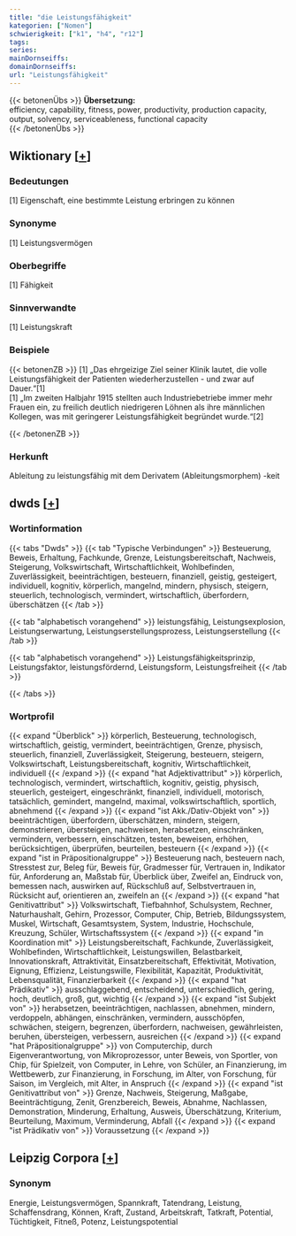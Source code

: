 ```yaml
---
title: "die Leistungsfähigkeit"
kategorien: ["Nomen"]
schwierigkeit: ["k1", "h4", "r12"]
tags:
series:
mainDornseiffs:
domainDornseiffs:
url: "Leistungsfähigkeit"
---
```


{{< betonenÜbs >}}
**Übersetzung:**  
efficiency, capability, fitness, power, productivity, production capacity, output, solvency, serviceableness, functional capacity  
{{< /betonenÜbs >}}

## Wiktionary [[+](https://de.wiktionary.org/wiki/Leistungsfähigkeit)]

### Bedeutungen
[1] Eigenschaft, eine bestimmte Leistung erbringen zu können  

### Synonyme
[1] Leistungsvermögen  

### Oberbegriffe
[1] Fähigkeit  

### Sinnverwandte
[1] Leistungskraft  

### Beispiele
{{< betonenZB >}}
[1] „Das ehrgeizige Ziel seiner Klinik lautet, die volle Leistungsfähigkeit der Patienten wiederherzustellen - und zwar auf Dauer.“[1]  
[1] „Im zweiten Halbjahr 1915 stellten auch Industriebetriebe immer mehr Frauen ein, zu freilich deutlich niedrigeren Löhnen als ihre männlichen Kollegen, was mit geringerer Leistungsfähigkeit begründet wurde.“[2]  

{{< /betonenZB >}}
### Herkunft
Ableitung zu leistungsfähig mit dem Derivatem (Ableitungsmorphem) -keit  



## dwds [[+](https://www.dwds.de/wb/Leistungsfähigkeit)]

### Wortinformation
{{< tabs "Dwds" >}}
{{< tab "Typische Verbindungen" >}}
Besteuerung, Beweis, Erhaltung, Fachkunde, Grenze, Leistungsbereitschaft, Nachweis, Steigerung, Volkswirtschaft, Wirtschaftlichkeit, Wohlbefinden, Zuverlässigkeit, beeinträchtigen, besteuern, finanziell, geistig, gesteigert, individuell, kognitiv, körperlich, mangelnd, mindern, physisch, steigern, steuerlich, technologisch, vermindert, wirtschaftlich, überfordern, überschätzen
{{< /tab >}}

{{< tab "alphabetisch vorangehend" >}}
leistungsfähig, Leistungsexplosion, Leistungserwartung, Leistungserstellungsprozess, Leistungserstellung
{{< /tab >}}

{{< tab "alphabetisch vorangehend" >}}
Leistungsfähigkeitsprinzip, Leistungsfaktor, leistungsfördernd, Leistungsform, Leistungsfreiheit
{{< /tab >}}

{{< /tabs >}}

### Wortprofil
{{< expand "Überblick" >}} körperlich, Besteuerung, technologisch, wirtschaftlich, geistig, vermindert, beeinträchtigen, Grenze, physisch, steuerlich, finanziell, Zuverlässigkeit, Steigerung, besteuern, steigern, Volkswirtschaft, Leistungsbereitschaft, kognitiv, Wirtschaftlichkeit, individuell {{< /expand >}}
{{< expand "hat Adjektivattribut" >}} körperlich, technologisch, vermindert, wirtschaftlich, kognitiv, geistig, physisch, steuerlich, gesteigert, eingeschränkt, finanziell, individuell, motorisch, tatsächlich, gemindert, mangelnd, maximal, volkswirtschaftlich, sportlich, abnehmend {{< /expand >}}
{{< expand "ist Akk./Dativ-Objekt von" >}} beeinträchtigen, überfordern, überschätzen, mindern, steigern, demonstrieren, übersteigen, nachweisen, herabsetzen, einschränken, vermindern, verbessern, einschätzen, testen, beweisen, erhöhen, berücksichtigen, überprüfen, beurteilen, besteuern {{< /expand >}}
{{< expand "ist in Präpositionalgruppe" >}} Besteuerung nach, besteuern nach, Stresstest zur, Beleg für, Beweis für, Gradmesser für, Vertrauen in, Indikator für, Anforderung an, Maßstab für, Überblick über, Zweifel an, Eindruck von, bemessen nach, auswirken auf, Rückschluß auf, Selbstvertrauen in, Rücksicht auf, orientieren an, zweifeln an {{< /expand >}}
{{< expand "hat Genitivattribut" >}} Volkswirtschaft, Tiefbahnhof, Schulsystem, Rechner, Naturhaushalt, Gehirn, Prozessor, Computer, Chip, Betrieb, Bildungssystem, Muskel, Wirtschaft, Gesamtsystem, System, Industrie, Hochschule, Kreuzung, Schüler, Wirtschaftssystem {{< /expand >}}
{{< expand "in Koordination mit" >}} Leistungsbereitschaft, Fachkunde, Zuverlässigkeit, Wohlbefinden, Wirtschaftlichkeit, Leistungswillen, Belastbarkeit, Innovationskraft, Attraktivität, Einsatzbereitschaft, Effektivität, Motivation, Eignung, Effizienz, Leistungswille, Flexibilität, Kapazität, Produktivität, Lebensqualität, Finanzierbarkeit {{< /expand >}}
{{< expand "hat Prädikativ" >}} ausschlaggebend, entscheidend, unterschiedlich, gering, hoch, deutlich, groß, gut, wichtig {{< /expand >}}
{{< expand "ist Subjekt von" >}} herabsetzen, beeinträchtigen, nachlassen, abnehmen, mindern, verdoppeln, abhängen, einschränken, vermindern, ausschöpfen, schwächen, steigern, begrenzen, überfordern, nachweisen, gewährleisten, beruhen, übersteigen, verbessern, ausreichen {{< /expand >}}
{{< expand "hat Präpositionalgruppe" >}} von Computerchip, durch Eigenverantwortung, von Mikroprozessor, unter Beweis, von Sportler, von Chip, für Spielzeit, von Computer, in Lehre, von Schüler, an Finanzierung, im Wettbewerb, zur Finanzierung, in Forschung, im Alter, von Forschung, für Saison, im Vergleich, mit Alter, in Anspruch {{< /expand >}}
{{< expand "ist Genitivattribut von" >}} Grenze, Nachweis, Steigerung, Maßgabe, Beeinträchtigung, Zenit, Grenzbereich, Beweis, Abnahme, Nachlassen, Demonstration, Minderung, Erhaltung, Ausweis, Überschätzung, Kriterium, Beurteilung, Maximum, Verminderung, Abfall {{< /expand >}}
{{< expand "ist Prädikativ von" >}} Voraussetzung {{< /expand >}}

## Leipzig Corpora [[+](https://corpora.uni-leipzig.de/en/res?word=Leistungsfähigkeit&corpusId=deu_newscrawl-public_2018)]


### Synonym
Energie, Leistungsvermögen, Spannkraft, Tatendrang, Leistung, Schaffensdrang, Können, Kraft, Zustand, Arbeitskraft, Tatkraft, Potential, Tüchtigkeit, Fitneß, Potenz, Leistungspotential

